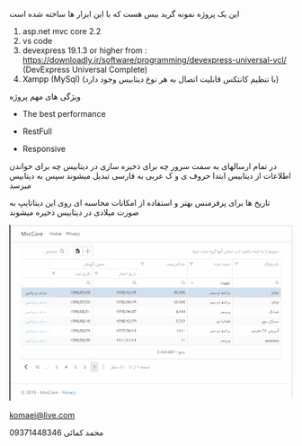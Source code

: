 این یک پروژه نمونه گرید بیس هست که با این ابزار ها ساخته شده است
1. asp.net mvc core 2.2
2. vs code
3. devexpress 19.1.3 or higher from : https://downloadly.ir/software/programming/devexpress-universal-vcl/ (DevExpress Universal Complete)
4. Xampp (MySql) (با تنظیم کانتکس قابلیت اتصال به هر نوع دیتابیس وجود دارد)

ویژگی های مهم پروژه

- The best performance

- RestFull

- Responsive

در تمام ارسالهای به سمت سرور چه برای ذخیره سازی در دیتابیس چه برای خواندن اطلاعات از دیتابیس ابتدا حروف ی و ک عربی به فارسی تبدیل میشوند سپس به دیتابیس میرسد

تاریخ ها برای پرفرمنس بهتر و استفاده از امکانات محاسبه ای روی این دیتاتایپ به صورت میلادی در دیتابیس ذخیره میشوند

![alt text](https://github.com/mammadkoma/MvcCore/blob/master/wwwroot/Images/gif01.gif)

komaei@live.com

09371448346
محمد کمائی
